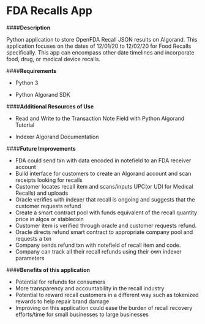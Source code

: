 # FDA Recalls App

####**Description**

Python application to store OpenFDA Recall JSON results on Algorand. This application focuses on the dates of 12/01/20 to 12/02/20 for Food Recalls specifically. This app can encompass other date timelines and incorporate food, drug, or medical device recalls.

####**Requirements**

- Python 3

- Python Algorand SDK

####**Additional Resources of Use**

- Read and Write to the Transaction Note Field with Python Algorand Tutorial

- Indexer Algorand Documentation

####**Future Improvements**

- FDA could send txn with data encoded in notefield to an FDA receiver account
- Build interface for customers to create an Algorand account and scan receipts looking for recalls
- Customer locates recall item and scans/inputs UPC(or UDI for Medical Recalls) and uploads
- Oracle verifies with indexer that recall is ongoing and suggests that the customer requests refund
- Create a smart contract pool with funds equivalent of the recall quantity price in algos or stablecoin
- Customer item is verified through oracle and customer requests refund.
- Oracle directs refund smart contract to appropriate company pool and requests a txn
- Company sends refund txn with notefield of recall item and code.
- Company can track all their recall refunds using their own indexer parameters

####**Benefits of this application**

- Potential for refunds for consumers
- More transparency and accountability in the recall industry
- Potential to reward recall customers in a different way such as tokenized rewards to help repair brand damage
- Improving on this application could ease the burden of recall recovery efforts/time for small businesses to large businesses
